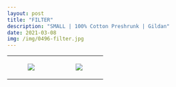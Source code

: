 ```yaml
---
layout: post
title: "FILTER"
description: "SMALL | 100% Cotton Preshrunk | Gildan"
date: 2021-03-08
img: /img/0496-filter.jpg
---
```




<table style="width:100%;"><tr><td style="vertical-align:top;">
      <figure class="tmblr-full" data-orig-height="2048" data-orig-width="1365" data-orig-src="https://concertshirts.netlify.app/shirts/0496/0496-01.jpg"><img src="https://64.media.tumblr.com/92918bc8a7cdb0e9b71cbd61e9110be1/e4661fc9f8915140-f1/s540x810/bd1994b0c5c54da450c108f12bc837af27bab3f2.jpg" data-orig-height="2048" data-orig-width="1365" data-orig-src="https://concertshirts.netlify.app/shirts/0496/0496-01.jpg"/></figure></td>
    <td style="vertical-align:top;">
      <figure class="tmblr-full" data-orig-height="2048" data-orig-width="1365" data-orig-src="https://concertshirts.netlify.app/shirts/0496/0496-02.jpg"><img src="https://64.media.tumblr.com/37f776d8d09484ce5e48174eaa84300b/e4661fc9f8915140-ad/s540x810/0c14f2f0506f0a6492a8b740dd2d7a6cf9b3a9ed.jpg" data-orig-height="2048" data-orig-width="1365" data-orig-src="https://concertshirts.netlify.app/shirts/0496/0496-02.jpg"/></figure></td>
  </tr></table>
